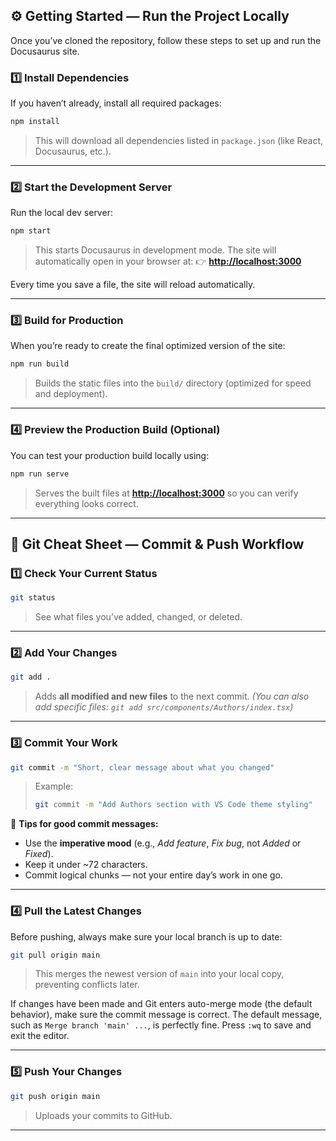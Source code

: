 
## ⚙️ Getting Started — Run the Project Locally

Once you’ve cloned the repository, follow these steps to set up and run the Docusaurus site.

### 1️⃣ Install Dependencies

If you haven’t already, install all required packages:

```bash
npm install
```

> This will download all dependencies listed in `package.json` (like React, Docusaurus, etc.).

---

### 2️⃣ Start the Development Server

Run the local dev server:

```bash
npm start
```

> This starts Docusaurus in development mode.
> The site will automatically open in your browser at:
> 👉 **[http://localhost:3000](http://localhost:3000)**

Every time you save a file, the site will reload automatically.

---

### 3️⃣ Build for Production

When you’re ready to create the final optimized version of the site:

```bash
npm run build
```

> Builds the static files into the `build/` directory (optimized for speed and deployment).

---

### 4️⃣ Preview the Production Build (Optional)

You can test your production build locally using:

```bash
npm run serve
```

> Serves the built files at **[http://localhost:3000](http://localhost:3000)** so you can verify everything looks correct.

---

## 🧭 Git Cheat Sheet — Commit & Push Workflow

### 1️⃣ Check Your Current Status

```bash
git status
```

> See what files you’ve added, changed, or deleted.

---

### 2️⃣ Add Your Changes

```bash
git add .
```

> Adds **all modified and new files** to the next commit.
> *(You can also add specific files: `git add src/components/Authors/index.tsx`)*

---

### 3️⃣ Commit Your Work

```bash
git commit -m "Short, clear message about what you changed"
```

> Example:
>
> ```bash
> git commit -m "Add Authors section with VS Code theme styling"
> ```

📝 **Tips for good commit messages:**

* Use the **imperative mood** (e.g., *Add feature*, *Fix bug*, not *Added* or *Fixed*).
* Keep it under ~72 characters.
* Commit logical chunks — not your entire day’s work in one go.

---

### 4️⃣ Pull the Latest Changes

Before pushing, always make sure your local branch is up to date:

```bash
git pull origin main
```

> This merges the newest version of `main` into your local copy, preventing conflicts later.

If changes have been made and Git enters auto-merge mode (the default behavior), make sure the commit message is correct. The default message, such as `Merge branch 'main' ...`, is perfectly fine. Press `:wq` to save and exit the editor.

---

### 5️⃣ Push Your Changes

```bash
git push origin main
```

> Uploads your commits to GitHub.

---
